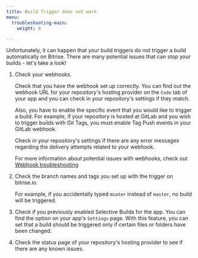 ```yaml
---
title: Build Trigger does not work
menu:
  troubleshooting-main:
    weight: 8

---
```

Unfortunately, it can happen that your build triggers do not trigger a build automatically on Bitrise. There are many potential issues that can stop your builds - let's take a look!

1. Check your webhooks.

    Check that you have the webhook set up correctly. You can find out the webhook URL for your repository's hosting provider on the `Code` tab of your app and you can check in your repository's settings if they match.

    Also, you have to enable the specific event that you would like to trigger a build. For example, if your repository is hosted at GitLab and you wish to trigger builds with Git Tags, you must enable Tag Push events in your GitLab webhook.

    Check in your repository's settings if there are any error messages regarding the delivery attempts related to your webhook.

    For more information about potential issues with webhooks, check out [Webhook troubleshooting](/webhooks/troubleshooting)

1. Check the branch names and tags you set up with the trigger on bitrise.io.

    For example, if you accidentally typed `msater` instead of `master`, no build will be triggered.

1. Check if you previously enabled Selective Builds for the app. You can find the option on your app's `Settings` page. With this feature, you can set that a build should be triggered only if certain files or folders have been changed.

1. Check the status page of your repository's hosting provider to see if there are any known issues.